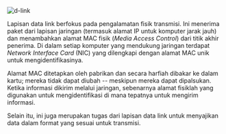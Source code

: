 ![d-link](https://raw.githubusercontent.com/yingcrackerhades/cybersec-module/main/Pre%20Security/Network%20Fundamental/Model%20OSI/Image/datalink.png)

Lapisan data link berfokus pada pengalamatan fisik transmisi. Ini menerima paket dari lapisan jaringan (termasuk alamat IP untuk komputer jarak jauh) dan menambahkan alamat MAC fisik (*Media Access Control*) dari titik akhir penerima. Di dalam setiap komputer yang mendukung jaringan terdapat *Network Interface Card* (NIC) yang dilengkapi dengan alamat MAC unik untuk mengidentifikasinya.

Alamat MAC ditetapkan oleh pabrikan dan secara harfiah dibakar ke dalam kartu; mereka tidak dapat diubah -- meskipun mereka dapat dipalsukan. Ketika informasi dikirim melalui jaringan, sebenarnya alamat fisiklah yang digunakan untuk mengidentifikasi di mana tepatnya untuk mengirim informasi.

Selain itu, ini juga merupakan tugas dari lapisan data link untuk menyajikan data dalam format yang sesuai untuk transmisi.
